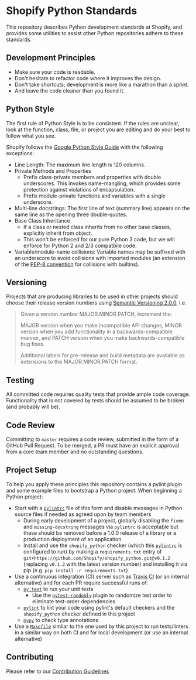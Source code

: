 # Shopify Python Standards

This repository describes Python development standards at Shopify, and provides some utilities to assist other
Python repositories adhere to these standards.

## Development Principles
- Make sure your code is readable.
- Don't hesitate to refactor code where it improves the design.
- Don't take shortcuts; development is more like a marathon than a sprint.
- And leave the code cleaner than you found it.

## Python Style

The first rule of Python Style is to be consistent. If the rules are unclear, look at the function, class, file, or project you are editing and do your best to follow what you see.

Shopify follows the [Google Python Style Guide](http://google.github.io/styleguide/pyguide.html) with the following
exceptions:
- Line Length: The maximum line length is 120 columns.
- Private Methods and Properties
  - Prefix class-private members and properties with double underscores. This invokes name-mangling, which provides some protection against violations of encapsulation.
  - Prefix module-private functions and variables with a single underscore.
- Multi-line docstrings: The first line of text (summary line) appears on the same line as the opening three double-quotes.
-  Base Class Inheritance
	- If a class or nested class inherits from no other base classes, explicitly inherit from object.
	- This won't be enforced for our pure Python 3 code, but we will enforce for Python 2 and 2/3 compatbile code.
- Variable/module-name collisions: Variable names may be suffixed with an underscore to avoid collisions with imported modules (an extension of the [PEP-8 convention](https://www.python.org/dev/peps/pep-0008/#descriptive-naming-styles) for collisions with builtins).


## Versioning

Projects that are producing libraries to be used in other projects should choose their release version numbers using [Semantic Versioning 2.0.0](http://semver.org/spec/v2.0.0.html), i.e.

> Given a version number MAJOR.MINOR.PATCH, increment the:
> 
> MAJOR version when you make incompatible API changes,
> MINOR version when you add functionality in a backwards-compatible manner, and
> PATCH version when you make backwards-compatible bug fixes.
>
> Additional labels for pre-release and build metadata are available as extensions to the MAJOR.MINOR.PATCH format.

## Testing

All committed code requires quality tests that provide ample code coverage. Functionality that is not covered by tests
should be assumed to be broken (and probably will be).

## Code Review

Committing to `master` requires a code review, submitted in the form of a GitHub Pull Request. To be merged, a PR must
have an explicit approval from a core team member and no outstanding questions.


## Project Setup

To help you apply these principles this repository contains a pylint plugin and some example files to bootstrap a Python project. When beginning a Python project:

- Start with a [`pylintrc`](pylintrc) file of this form and disable messages in Python source files if needed as agreed upon by team members
  - During early development of a project, globally disabling the `fixme` and `missing-docstring` messages via `pylintrc` is acceptable but these should be removed before a 1.0.0 release of a library or a production deployment of an application
  - Install and use the `shopify_python` checker (which this [`pylintrc`](pylintrc) is configured to run) by making a `requirements.txt` entry of `git+https://github.com/Shopify/shopify_python.git@v0.1.2` (replacing `v0.1.2` with the latest version number) and installing it via pip (e.g. `pip install -r requirements.txt`)
- Use a continuous integration (CI) server such as [Travis CI](https://travis-ci.org/) (or an internal alternative) and for each PR require successful runs of:
  - [`py.test`](http://doc.pytest.org/en/latest/) to run your unit tests
    - Use the [`pytest-randomly`](https://pypi.python.org/pypi/pytest-randomly) plugin to randomize test order to eliminate test-order dependencies
  - [`pylint`](https://pylint.readthedocs.io/) to lint your code using pylint's default checkers and the `shopify_python` checker defined in this project
  - [`mypy`](http://mypy.readthedocs.io/) to check type annotations
- Use a [`Makefile`](Makefile) similar to the one used by this project to run tests/linters in a similar way on both CI and for local development (or use an internal alternative)


## Contributing

Please refer to our [Contribution Guidelines](CONTRIBUTING.md)
